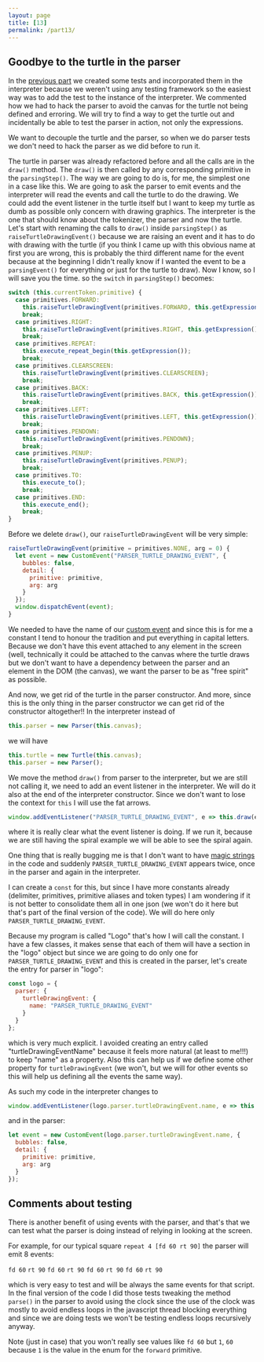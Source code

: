 ```yaml
---
layout: page
title: [13]
permalink: /part13/
---
```

## Goodbye to the turtle in the parser

In the [previous part](/logo/part12) we created some tests and incorporated them in the interpreter because we weren't using any testing framework so the easiest way was to add the test to the instance of the interpreter. We commented how we had to hack the parser to avoid the canvas for the turtle not being defined and erroring. We will try to find a way to get the turtle out and incidentally be able to test the parser in action, not only the expressions.

We want to decouple the turtle and the parser, so when we do parser tests we don't need to hack the parser as we did before to run it.

The turtle in parser was already refactored before and all the calls are in the `draw()` method. The `draw()` is then called by any corresponding primitive in the `parsingStep()`. The way we are going to do is, for me, the simplest one in a case like this. We are going to ask the parser to emit events and the interpreter will read the events and call the turtle to do the drawing. We could add the event listener in the turtle itself but I want to keep my turtle as dumb as possible only concern with drawing graphics. The interpreter is the one that should know about the tokenizer, the parser and now the turtle. Let's start with renaming the calls to `draw()` inside `parsingStep()` as `raiseTurtleDrawingEvent()` because we are raising an event and it has to do with drawing with the turtle (if you think I came up with this obvious name at first you are wrong, this is probably the third different name for the event because at the beginning I didn't really know if I wanted the event to be a `parsingEvent()` for everything or just for the turtle to draw). Now I know, so I will save you the time. so the `switch` in `parsingStep()` becomes:

```javascript
switch (this.currentToken.primitive) {
  case primitives.FORWARD:
    this.raiseTurtleDrawingEvent(primitives.FORWARD, this.getExpression());
    break;
  case primitives.RIGHT:
    this.raiseTurtleDrawingEvent(primitives.RIGHT, this.getExpression());
    break;
  case primitives.REPEAT:
    this.execute_repeat_begin(this.getExpression());
    break;
  case primitives.CLEARSCREEN:
    this.raiseTurtleDrawingEvent(primitives.CLEARSCREEN);
    break;
  case primitives.BACK:
    this.raiseTurtleDrawingEvent(primitives.BACK, this.getExpression());
    break;
  case primitives.LEFT:
    this.raiseTurtleDrawingEvent(primitives.LEFT, this.getExpression());
    break;
  case primitives.PENDOWN:
    this.raiseTurtleDrawingEvent(primitives.PENDOWN);
    break;
  case primitives.PENUP:
    this.raiseTurtleDrawingEvent(primitives.PENUP);
    break;
  case primitives.TO:
    this.execute_to();
    break;
  case primitives.END:
    this.execute_end();
    break;
}
```

Before we delete `draw()`, our `raiseTurtleDrawingEvent` will be very simple:

```javascript
raiseTurtleDrawingEvent(primitive = primitives.NONE, arg = 0) {
  let event = new CustomEvent("PARSER_TURTLE_DRAWING_EVENT", {
    bubbles: false,
    detail: {
      primitive: primitive,
      arg: arg
    }
  });
  window.dispatchEvent(event);
}
```

We needed to have the name of our [custom event](https://developer.mozilla.org/en-US/docs/Web/Guide/Events/Creating_and_triggering_events) and since this is for me a constant I tend to honour the tradition and put everything in capital letters. Because we don't have this event attached to any element in the screen (well, technically it could be attached to the canvas where the turtle draws but we don't want to have a dependency between the parser and an element in the DOM (the canvas), we want the parser to be as "free spirit" as possible.

And now, we get rid of the turtle in the parser constructor. And more, since this is the only thing in the parser constructor we can get rid of the constructor altogether!! In the interpreter instead of

```javascript
this.parser = new Parser(this.canvas);
```

we will have

```javascript
this.turtle = new Turtle(this.canvas);
this.parser = new Parser();
```

We move the method `draw()` from parser to the interpreter, but we are still not calling it, we need to add an event listener in the interpreter. We will do it also at the end of the interpreter constructor. Since we don't want to lose the context for `this` I will use the fat arrows.

```javascript
window.addEventListener("PARSER_TURTLE_DRAWING_EVENT", e => this.draw(e.detail.primitive, e.detail.arg));
```

where it is really clear what the event listener is doing. If we run it, because we are still having the spiral example we will be able to see the spiral again.

One thing that is really bugging me is that I don't want to have [magic strings](https://help.semmle.com/wiki/display/JAVA/Magic+strings%3A+use+defined+constant) in the code and suddenly `PARSER_TURTLE_DRAWING_EVENT` appears twice, once in the parser and again in the interpreter.

I can create a `const` for this, but since I have more constants already (delimiter, primitives, primitive aliases and token types) I am wondering if it is not better to consolidate them all in one json (we won't do it here but that's part of the final version of the code). We will do here only `PARSER_TURTLE_DRAWING_EVENT`.

Because my program is called "Logo" that's how I will call the constant. I have a few classes, it makes sense that each of them will have a section in the "logo" object but since we are going to do only one for `PARSER_TURTLE_DRAWING_EVENT` and this is created in the parser, let's create the entry for parser in "logo":

```javascript
const logo = {
  parser: {
    turtleDrawingEvent: {
      name: "PARSER_TURTLE_DRAWING_EVENT"
    }
  }
};
```

which is very much explicit. I avoided creating an entry called "turtleDrawingEventName" because it feels more natural (at least to me!!!) to keep "name" as a property. Also this can help us if we define some other property for `turtleDrawingEvent` (we won't, but we will for other events so this will help us defining all the events the same way).

As such my code in the interpreter changes to

```javascript
window.addEventListener(logo.parser.turtleDrawingEvent.name, e => this.draw(e.detail.primitive, e.detail.arg));
```

and in the parser:

```javascript
let event = new CustomEvent(logo.parser.turtleDrawingEvent.name, {
  bubbles: false,
  detail: {
    primitive: primitive,
    arg: arg
  }
});
```

## Comments about testing

There is another benefit of using events with the parser, and that's that we can test what the parser is doing instead of relying in looking at the screen.

For example, for our typical square `repeat 4 [fd 60 rt 90]` the parser will emit 8 events:

`fd 60` `rt 90` `fd 60` `rt 90` `fd 60` `rt 90` `fd 60` `rt 90`

which is very easy to test and will be always the same events for that script. In the final version of the code I did those tests tweaking the method `parse()` in the parser to avoid using the clock since the use of the clock was mostly to avoid endless loops in the javascript thread blocking everything and since we are doing tests we won't be testing endless loops recursively anyway.

Note (just in case) that you won't really see values like `fd 60` but `1`, `60` because `1` is the value in the enum for the `forward` primitive.



